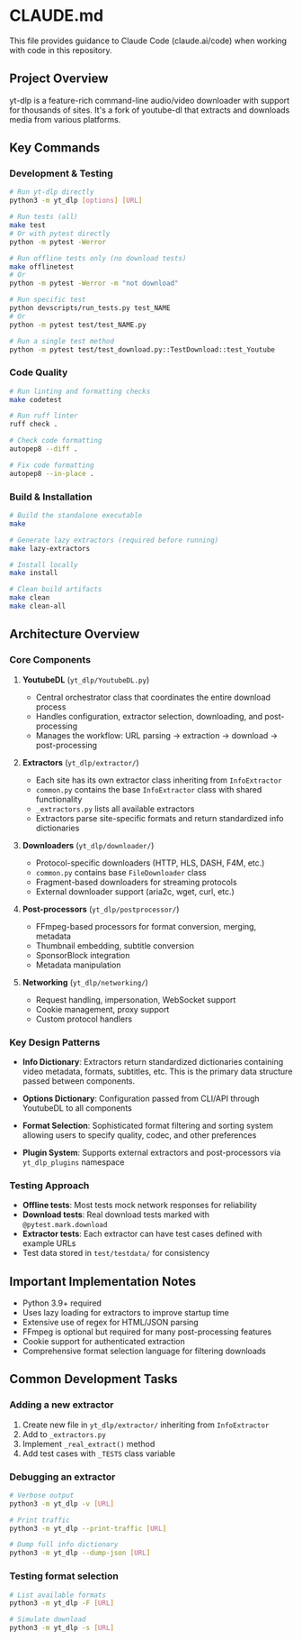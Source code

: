 # CLAUDE.md

This file provides guidance to Claude Code (claude.ai/code) when working with code in this repository.

## Project Overview

yt-dlp is a feature-rich command-line audio/video downloader with support for thousands of sites. It's a fork of youtube-dl that extracts and downloads media from various platforms.

## Key Commands

### Development & Testing
```bash
# Run yt-dlp directly
python3 -m yt_dlp [options] [URL]

# Run tests (all)
make test
# Or with pytest directly
python -m pytest -Werror

# Run offline tests only (no download tests)
make offlinetest
# Or
python -m pytest -Werror -m "not download"

# Run specific test
python devscripts/run_tests.py test_NAME
# Or
python -m pytest test/test_NAME.py

# Run a single test method
python -m pytest test/test_download.py::TestDownload::test_Youtube
```

### Code Quality
```bash
# Run linting and formatting checks
make codetest

# Run ruff linter
ruff check .

# Check code formatting
autopep8 --diff .

# Fix code formatting
autopep8 --in-place .
```

### Build & Installation
```bash
# Build the standalone executable
make

# Generate lazy extractors (required before running)
make lazy-extractors

# Install locally
make install

# Clean build artifacts
make clean
make clean-all
```

## Architecture Overview

### Core Components

1. **YoutubeDL** (`yt_dlp/YoutubeDL.py`)
   - Central orchestrator class that coordinates the entire download process
   - Handles configuration, extractor selection, downloading, and post-processing
   - Manages the workflow: URL parsing → extraction → download → post-processing

2. **Extractors** (`yt_dlp/extractor/`)
   - Each site has its own extractor class inheriting from `InfoExtractor`
   - `common.py` contains the base `InfoExtractor` class with shared functionality
   - `_extractors.py` lists all available extractors
   - Extractors parse site-specific formats and return standardized info dictionaries

3. **Downloaders** (`yt_dlp/downloader/`)
   - Protocol-specific downloaders (HTTP, HLS, DASH, F4M, etc.)
   - `common.py` contains base `FileDownloader` class
   - Fragment-based downloaders for streaming protocols
   - External downloader support (aria2c, wget, curl, etc.)

4. **Post-processors** (`yt_dlp/postprocessor/`)
   - FFmpeg-based processors for format conversion, merging, metadata
   - Thumbnail embedding, subtitle conversion
   - SponsorBlock integration
   - Metadata manipulation

5. **Networking** (`yt_dlp/networking/`)
   - Request handling, impersonation, WebSocket support
   - Cookie management, proxy support
   - Custom protocol handlers

### Key Design Patterns

- **Info Dictionary**: Extractors return standardized dictionaries containing video metadata, formats, subtitles, etc. This is the primary data structure passed between components.

- **Options Dictionary**: Configuration passed from CLI/API through YoutubeDL to all components

- **Format Selection**: Sophisticated format filtering and sorting system allowing users to specify quality, codec, and other preferences

- **Plugin System**: Supports external extractors and post-processors via `yt_dlp_plugins` namespace

### Testing Approach

- **Offline tests**: Most tests mock network responses for reliability
- **Download tests**: Real download tests marked with `@pytest.mark.download`
- **Extractor tests**: Each extractor can have test cases defined with example URLs
- Test data stored in `test/testdata/` for consistency

## Important Implementation Notes

- Python 3.9+ required
- Uses lazy loading for extractors to improve startup time
- Extensive use of regex for HTML/JSON parsing
- FFmpeg is optional but required for many post-processing features
- Cookie support for authenticated extraction
- Comprehensive format selection language for filtering downloads

## Common Development Tasks

### Adding a new extractor
1. Create new file in `yt_dlp/extractor/` inheriting from `InfoExtractor`
2. Add to `_extractors.py`
3. Implement `_real_extract()` method
4. Add test cases with `_TESTS` class variable

### Debugging an extractor
```bash
# Verbose output
python3 -m yt_dlp -v [URL]

# Print traffic
python3 -m yt_dlp --print-traffic [URL]

# Dump full info dictionary
python3 -m yt_dlp --dump-json [URL]
```

### Testing format selection
```bash
# List available formats
python3 -m yt_dlp -F [URL]

# Simulate download
python3 -m yt_dlp -s [URL]
```
